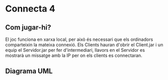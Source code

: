 # Connecta 4

## Com jugar-hi?
El joc funciona en xarxa local, per això és necessari que els ordinadors comparteixin la mateixa connexió.
Els Clients hauran d'obrir el Client.jar i un equip el Servidor.jar per fer d'intermediari, llavors en el Servidor es mostrarà un missatge amb la IP per on els clients es connectaran.

## Diagrama UML
